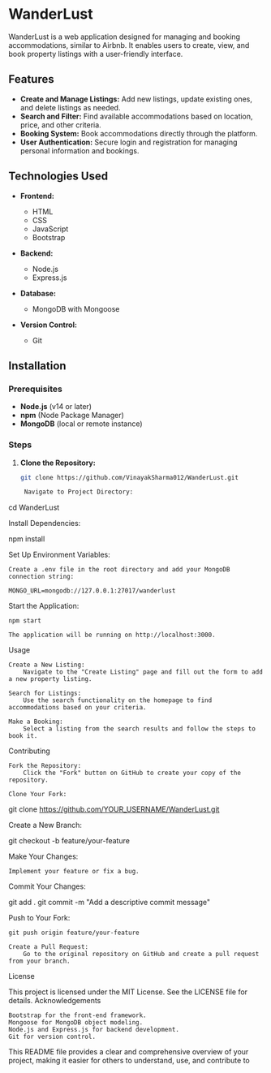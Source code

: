 # WanderLust

WanderLust is a web application designed for managing and booking accommodations, similar to Airbnb. It enables users to create, view, and book property listings with a user-friendly interface.

## Features

- **Create and Manage Listings:** Add new listings, update existing ones, and delete listings as needed.
- **Search and Filter:** Find available accommodations based on location, price, and other criteria.
- **Booking System:** Book accommodations directly through the platform.
- **User Authentication:** Secure login and registration for managing personal information and bookings.

## Technologies Used

- **Frontend:**
  - HTML
  - CSS
  - JavaScript
  - Bootstrap

- **Backend:**
  - Node.js
  - Express.js

- **Database:**
  - MongoDB with Mongoose

- **Version Control:**
  - Git

## Installation

### Prerequisites

- **Node.js** (v14 or later)
- **npm** (Node Package Manager)
- **MongoDB** (local or remote instance)

### Steps

1. **Clone the Repository:**
   ```bash
   git clone https://github.com/VinayakSharma012/WanderLust.git

    Navigate to Project Directory:

cd WanderLust

Install Dependencies:

npm install

Set Up Environment Variables:

    Create a .env file in the root directory and add your MongoDB connection string:

    MONGO_URL=mongodb://127.0.0.1:27017/wanderlust

Start the Application:

    npm start

    The application will be running on http://localhost:3000.

Usage

    Create a New Listing:
        Navigate to the "Create Listing" page and fill out the form to add a new property listing.

    Search for Listings:
        Use the search functionality on the homepage to find accommodations based on your criteria.

    Make a Booking:
        Select a listing from the search results and follow the steps to book it.

Contributing

    Fork the Repository:
        Click the "Fork" button on GitHub to create your copy of the repository.

    Clone Your Fork:

git clone https://github.com/YOUR_USERNAME/WanderLust.git

Create a New Branch:

git checkout -b feature/your-feature

Make Your Changes:

    Implement your feature or fix a bug.

Commit Your Changes:

git add .
git commit -m "Add a descriptive commit message"

Push to Your Fork:

    git push origin feature/your-feature

    Create a Pull Request:
        Go to the original repository on GitHub and create a pull request from your branch.

License

This project is licensed under the MIT License. See the LICENSE file for details.
Acknowledgements

    Bootstrap for the front-end framework.
    Mongoose for MongoDB object modeling.
    Node.js and Express.js for backend development.
    Git for version control.

This README file provides a clear and comprehensive overview of your project, making it easier for others to understand, use, and contribute to 
